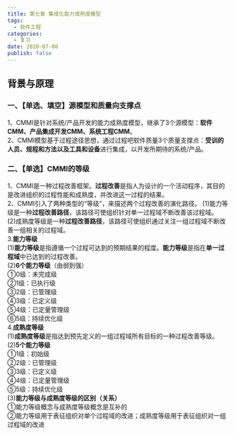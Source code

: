```yaml
---
title: 第七章 集成化能力成熟度模型
tags:
  - 软件工程
categories:
  - 复习
date: 2020-07-08
publish: false
---
```

## 背景与原理
### 一、【单选、填空】源模型和质量向支撑点
1、CMMI是针对系统/产品开发的能力成熟度模型，继承了3个源模型：**软件CMM、产品集成开发CMM、系统工程CMM**。  
2、CMMI模型基于过程途径思想，通过过程吧软件质量3个质量支撑点：**受训的人员、规程和方法以及工具和设备**进行集成，以开发所期待的系统/产品。  

### 二、【单选】CMMI的等级
1、CMMI是一种过程改善框架。**过程改善**是指人为设计的一个活动程序，其目的是改进组织的过程性能和成熟度，并改进这一过程的结果。  
2、CMMI引入了两种类型的“等级”，来描述两个过程改善的演化路径。
(1)能力等级是一种**过程改善路径**，该路径可使组织针对单一过程域不断改善该过程域。  
(2)成熟度等级是一种**过程改善路径**，该路径可使组织通过关注一组过程域不断改善一组相关的过程域。  
3.**能力等级**  
(1)**能力等级**是指遵循一个过程可达到的预期结果的程度。**能力等级**是指在**单一过程域**中已达到的过程改善。  
(2)**6个能力等级**（由弱到强）  
	①0级：未完成级  
	②1级：已执行级  
	③2级：已管理级  
	④3级：已定义级  
	⑤4级：已定量管理级  
	⑥5级：持续优化级  
4.**成熟度等级**  
(1)**成熟度等级**是指达到预先定义的一组过程域所有目标的一种过程改善等级。  
(2)**5个能力等级**  
	①1级：初始级  
	②2级：已管理级  
	③3级：已定义级  
	④4级：已定量管理级  
	⑤5级：持续优化级  
(3)**能力等级与成熟度等级的区别（关系）**  
	①能力等级概念与成熟度等级概念是互补的  
	②能力等级用于表征组织对单个过程域的改进；成熟度等级用于表征组织对一组过程域的改进  